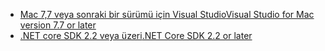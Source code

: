 * [<span data-ttu-id="74047-101">Mac 7,7 veya sonraki bir sürümü için Visual Studio</span><span class="sxs-lookup"><span data-stu-id="74047-101">Visual Studio for Mac version 7.7 or later</span></span>](https://www.visualstudio.com/downloads/)
* [<span data-ttu-id="74047-102">.NET core SDK 2.2 veya üzeri</span><span class="sxs-lookup"><span data-stu-id="74047-102">.NET Core SDK 2.2 or later</span></span>](https://www.microsoft.com/net/download/all)